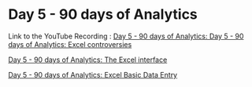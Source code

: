 
# Day 5 - 90 days of Analytics



Link to the YouTube Recording :
 [Day 5 - 90 days of Analytics: Day 5 - 90 days of Analytics: Excel controversies](https://www.youtube.com/watch?v=DXBSb6oJO1Y)


 [Day 5 - 90 days of Analytics: The Excel interface](https://www.youtube.com/watch?v=haytYj-6Xog)


  [Day 5 - 90 days of Analytics: Excel Basic Data Entry](https://www.youtube.com/watch?v=IEi_Lauz0CI)



